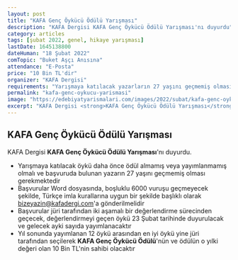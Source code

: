 ```yaml
---
layout: post
title: "KAFA Genç Öykücü Ödülü Yarışması"
description: "KAFA Dergisi KAFA Genç Öykücü Ödülü Yarışması'nı duyurdu"
category: articles
tags: [şubat 2022, genel, hikaye yarışması]
lastDate: 1645138800
dateHuman: "18 Şubat 2022"
comTopic: "Buket Aşçı Anısına"
attendance: "E-Posta"
price: "10 Bin TL'dir"
organizer: "KAFA Dergisi"
requirements: "Yarışmaya katılacak yazarların 27 yaşını geçmemiş olması gerekmektedir"
permalink: "kafa-genc-oykucu-yarismasi"
image: "https://edebiyatyarismalari.com/images/2022/subat/kafa-genc-oykucu-odulu.jpg"
excerpt: "KAFA Dergisi <strong>KAFA Genç Öykücü Ödülü Yarışması</strong>'nı duyurdu"
---
```


## KAFA Genç Öykücü Ödülü Yarışması
KAFA Dergisi **KAFA Genç Öykücü Ödülü Yarışması**'nı duyurdu.  

- Yarışmaya katılacak öykü daha önce ödül almamış veya yayımlanmamış olmalı ve başvuruda bulunan yazarın 27 yaşını geçmemiş olması gerekmektedir
- Başvurular Word dosyasında, boşluklu 6000 vuruşu geçmeyecek şekilde, Türkçe imla kurallarına uygun bir şekilde başlıklı olarak bizeyazin@kafadergi.com'a gönderilmelidir
- Başvurular jüri tarafından iki aşamalı bir değerlendirme sürecinden geçecek, değerlendirmeyi geçen öykü 23 Şubat tarihinde duyurulacak ve gelecek ayki sayıda yayımlanacaktır
- Yıl sonunda yayımlanan 12 öykü arasından en iyi öykü yine jüri tarafından seçilerek **KAFA Genç Öykücü Ödülü**'nün ve ödülün o yılki değeri olan 10 Bin TL'nin sahibi olacaktır